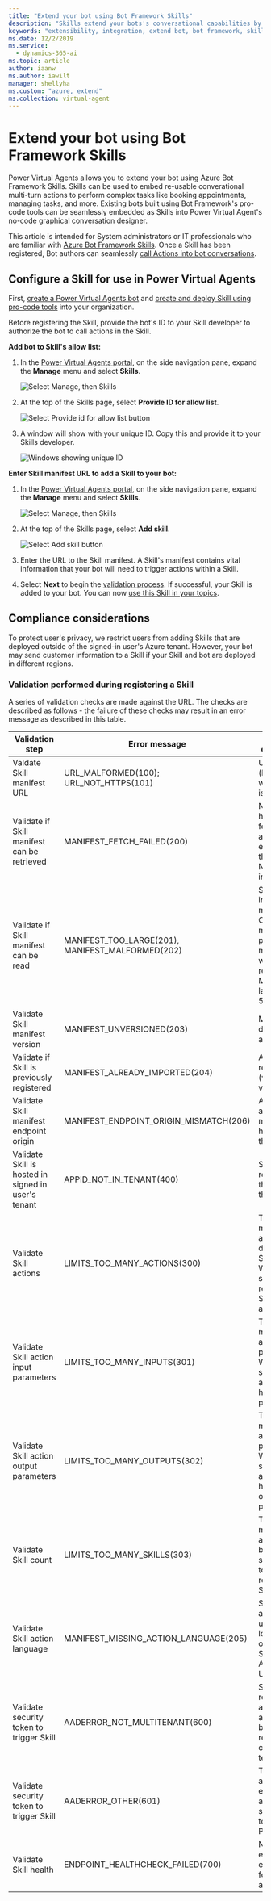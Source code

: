 ```yaml
---
title: "Extend your bot using Bot Framework Skills"
description: "Skills extend your bots's conversational capabilities by automating a series of actions within a topic. They enable the bot to book an appointment, send a confirmation email, manage tasks, and more."
keywords: "extensibility, integration, extend bot, bot framework, skills, custom capabilities"
ms.date: 12/2/2019
ms.service:
  - dynamics-365-ai
ms.topic: article
author: iaanw
ms.author: iawilt
manager: shellyha
ms.custom: "azure, extend"
ms.collection: virtual-agent
---
```



# Extend your bot using Bot Framework Skills
Power Virtual Agents allows you to extend your bot using Azure Bot Framework Skills. Skills can be used to embed re-usable converational multi-turn actions to perform complex tasks like booking appointments, managing tasks, and more. Existing bots built using Bot Framework's pro-code tools can be seamlessly embedded as Skills into Power Virtual Agent's no-code graphical conversation designer.

This article is intended for System administrators or IT professionals who are familiar with [Azure Bot Framework Skills](/azure/bot-service/bot-builder-skills-overview?view=azure-bot-service-4.0). Once a Skill has been registered, Bot authors can seamlessly [call Actions into bot conversations](advanced-use-skills.md).

## Configure a Skill for use in Power Virtual Agents
First, [create a Power Virtual Agents bot](authoring-first-bot.md) and [create and deploy Skill using pro-code tools](https://go.microsoft.com/fwlink/?linkid=2110533) into your organization.

Before registering the Skill, provide the bot's ID to your Skill developer to authorize the bot to call actions in the Skill.

**Add bot to Skill's allow list:**

1. In the [Power Virtual Agents portal](https://powerva.microsoft.com), on the side navigation pane, expand the **Manage** menu and select **Skills**.

   ![Select Manage, then Skills](media/skills-menu.png)

1. At the top of the Skills page, select **Provide ID for allow list**.
 
   ![Select Provide id for allow list button](media/skills-provide-id.png)

1. A window will show with your unique ID. Copy this and provide it to your Skills developer.

   ![Windows showing unique ID](media/skills-provide-id-modal.png)


**Enter Skill manifest URL to add a Skill to your bot:**

1. In the [Power Virtual Agents portal](https://powerva.microsoft.com), on the side navigation pane, expand the **Manage** menu and select **Skills**.

   ![Select Manage, then Skills](media/skills-menu.png)

1. At the top of the Skills page, select **Add skill**.
 
   ![Select Add skill button](media/skills-provide-id.png)

1. Enter the URL to the Skill manifest. A Skill's manifest contains vital information that your bot will need to trigger actions within a Skill.

1. Select **Next** to begin the [validation process](#validation-performed-during-registering-a-skill). If successful, your Skill is added to your bot. You can now [use this Skill in your topics](advanced-use-skills.md). 

## Compliance considerations
To protect user's privacy, we restrict users from adding Skills that are deployed outside of the signed-in user's Azure tenant. However, your bot may send customer information to a Skill if your Skill and bot are deployed in different regions.

### Validation performed during registering a Skill

A series of validation checks are made against the URL. The checks are described as follows - the failure of these checks may result in an error message as described in this table.

Validation step|Error message|Description or mitigation
---|---|---
Valdate Skill manifest URL|URL_MALFORMED(100); URL_NOT_HTTPS(101)|Url is not https (http, warning?); Url is not valid
Validate if Skill manifest can be retrieved|MANIFEST_FETCH_FAILED(200)|Network or http (not found, not authorized) errors getting the manifest; No response in 3 seconds
Validate if Skill manifest can be read|MANIFEST_TOO_LARGE(201), MANIFEST_MALFORMED(202)|Syntax errors in the manifest; Optional manifest properties are missing that we need requires; Manifest larger than 500kb
Validate Skill manifest version|MANIFEST_UNVERSIONED(203)|Manifest doesn't have a skill version
Validate if Skill is previously registered|MANIFEST_ALREADY_IMPORTED(204)|Already registered (with same version?)
Validate Skill manifest endpoint origin|MANIFEST_ENDPOINT_ORIGIN_MISMATCH(206)|Attacker altered manifest and hosted on their website
Validate Skill is hosted in signed in user's tenant|APPID_NOT_IN_TENANT(400)|Skill is not registered in the tenant of the bot author
Validate Skill actions|LIMITS_TOO_MANY_ACTIONS(300)|There are too many Skill actions defined in Skill manigest. We only support registering Skills with 25 actions.
Validate Skill action input parameters|LIMITS_TOO_MANY_INPUTS(301)|There are too many Skill action input parameters. We only support Skill actions that have 25 input parameters.
Validate Skill action output parameters|LIMITS_TOO_MANY_OUTPUTS(302)|There are too many Skill action output parameters. We only support Skill actions that have 25 output parameters.
Validate Skill count|LIMITS_TOO_MANY_SKILLS(303)|There are too many Skills added into a bot. We only support a bot to have 25 registered Skills.
Validate Skill action language|MANIFEST_MISSING_ACTION_LANGUAGE(205)|Skill has actions with unsupported locales. We only support Skills with Actions in en-US.
Validate security token to trigger Skill|AADERROR_NOT_MULTITENANT(600)|Skill is not registered as a multi-tenant app (because bot not registered in customer's tenant)
Validate security token to trigger Skill|AADERROR_OTHER(601)|There may be a transient error to acquire a security token to trigger Skill. Please retry.
Validate Skill health|ENDPOINT_HEALTHCHECK_FAILED(700)|Network errors, http errors (not found, not authenticated)



